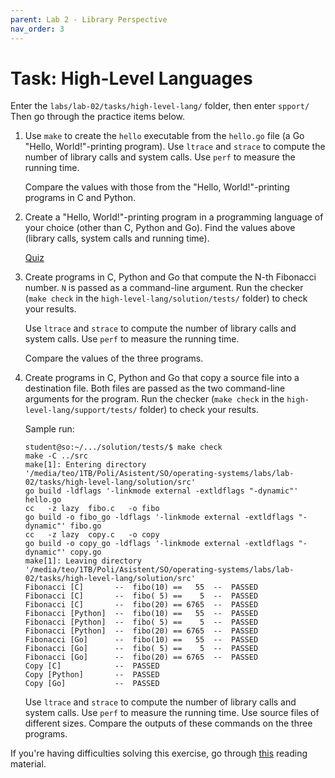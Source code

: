 ```yaml
---
parent: Lab 2 - Library Perspective
nav_order: 3
---
```


# Task: High-Level Languages

Enter the `labs/lab-02/tasks/high-level-lang/` folder, then enter `spport/`
Then go through the practice items below.

1. Use `make` to create the `hello` executable from the `hello.go` file (a Go "Hello, World!"-printing program).
   Use `ltrace` and `strace` to compute the number of library calls and system calls.
   Use `perf` to measure the running time.

   Compare the values with those from the "Hello, World!"-printing programs in C and Python.

1. Create a "Hello, World!"-printing program in a programming language of your choice (other than C, Python and Go).
   Find the values above (library calls, system calls and running time).

   [Quiz](../../../quizzes/python-tools.md)

1. Create programs in C, Python and Go that compute the N-th Fibonacci number.
   `N` is passed as a command-line argument.
   Run the checker (`make check` in the `high-level-lang/solution/tests/` folder) to check your results.

   Use `ltrace` and `strace` to compute the number of library calls and system calls.
   Use `perf` to measure the running time.

   Compare the values of the three programs.

1. Create programs in C, Python and Go that copy a source file into a destination file.
   Both files are passed as the two command-line arguments for the program.
   Run the checker (`make check` in the `high-level-lang/support/tests/` folder) to check your results.

   Sample run:

   ```console
   student@so:~/.../solution/tests/$ make check
   make -C ../src
   make[1]: Entering directory '/media/teo/1TB/Poli/Asistent/SO/operating-systems/labs/lab-02/tasks/high-level-lang/solution/src'
   go build -ldflags '-linkmode external -extldflags "-dynamic"' hello.go
   cc   -z lazy  fibo.c   -o fibo
   go build -o fibo_go -ldflags '-linkmode external -extldflags "-dynamic"' fibo.go
   cc   -z lazy  copy.c   -o copy
   go build -o copy_go -ldflags '-linkmode external -extldflags "-dynamic"' copy.go
   make[1]: Leaving directory '/media/teo/1TB/Poli/Asistent/SO/operating-systems/labs/lab-02/tasks/high-level-lang/solution/src'
   Fibonacci [C]       --  fibo(10) ==   55  --  PASSED
   Fibonacci [C]       --  fibo( 5) ==    5  --  PASSED
   Fibonacci [C]       --  fibo(20) == 6765  --  PASSED
   Fibonacci [Python]  --  fibo(10) ==   55  --  PASSED
   Fibonacci [Python]  --  fibo( 5) ==    5  --  PASSED
   Fibonacci [Python]  --  fibo(20) == 6765  --  PASSED
   Fibonacci [Go]      --  fibo(10) ==   55  --  PASSED
   Fibonacci [Go]      --  fibo( 5) ==    5  --  PASSED
   Fibonacci [Go]      --  fibo(20) == 6765  --  PASSED
   Copy [C]            --  PASSED
   Copy [Python]       --  PASSED
   Copy [Go]           --  PASSED
   ```

   Use `ltrace` and `strace` to compute the number of library calls and system calls.
   Use `perf` to measure the running time.
   Use source files of different sizes.
   Compare the outputs of these commands on the three programs.

If you're having difficulties solving this exercise, go through [this](../../reading/high-level-lang.md) reading material.
